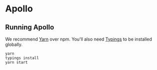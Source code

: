 # Apollo

## Running Apollo

We recommend [Yarn](https://github.com/yarnpkg/yarn) over npm. You'll also need [Typings](https://github.com/typings/typings) to be installed globally.

```
yarn
typings install
yarn start
```